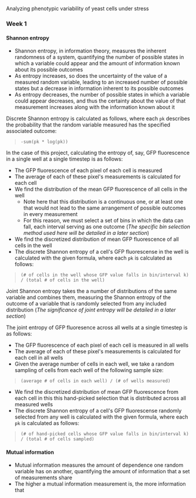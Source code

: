 Analyzing phenotypic variability of yeast cells under stress

### Week 1 
#### Shannon entropy
- Shannon entropy, in information theory, measures the inherent randomness of a system, quantifying the number of possible states in which a variable could appear and the amount of information known about its possible outcomes
- As entropy increases, so does the uncertainty of the value of a measured random variable, leading to an increased number of possible states but a decrease in information inherent to its possible outcomes
- As entropy decreases, the number of possible states in which a variable could appear decreases, and thus the certainty about the value of that measurement increases along with the information known about it

Discrete Shannon entropy is calculated as follows, where each `pk` describes the probability that the random variable measured has the specified associated outcome:
> `-sum(pk * log(pk))`

In the case of this project, calculating the entropy of, say, GFP fluorescence in a single well at a single timestep is as follows:
- The GFP fluorescence of each pixel of each cell is measured
- The average of each of these pixel's measurements is calculated for each cell
- We find the distribution of the mean GFP fluorescence of all cells in the well
  - Note here that this distribution is a continuous one, or at least one that would not lead to the same arrangement of possible outcomes in every measurement
  - For this reason, we must select a set of bins in which the data can fall, each interval serving as one outcome (*The specific bin selection method used here will be detailed in a later section*)
- We find the discretized distribution of mean GFP fluorescence of all cells in the well
- The discrete Shannon entropy of a cell's GFP fluorescense in the well is calculated with the given formula, where each `pk` is calculated as follows:
> `(# of cells in the well whose GFP value falls in bin/interval k) / (total # of cells in the well)`

Joint Shannon entropy takes the a number of distributions of the same variable and combines them, measuring the Shannon entropy of the outcome of a variable that is randomly selected from any included distribution (*The significance of joint entropy will be detailed in a later section*)

The joint entropy of GFP fluoresence across all wells at a single timestep is as follows:
- The GFP fluorescence of each pixel of each cell is measured in all wells
- The average of each of these pixel's measurements is calculated for each cell in all wells
- Given the average number of cells in each well, we take a random sampling of cells from each well of the following sample size:
> `(average # of cells in each well) / (# of wells measured)`
- We find the discretized distribution of mean GFP fluorescence from each cell in this this hand-picked selection that is distributed across all measured wells
- The discrete Shannon entropy of a cell's GFP fluorescense randomly selected from any well is calculated with the given formula, where each `pk` is calculated as follows:
> `(# of hand-picked cells whose GFP value falls in bin/interval k) / (total # of cells sampled)`

#### Mutual information
- Mutual information measures the amount of dependence one random variable has on another, quantifying the amount of information that a set of measurements share
- The higher a mutual information measurement is, the more information that 
